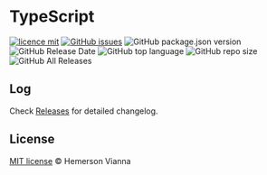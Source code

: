 # TypeScript

[![licence mit](https://img.shields.io/badge/license-MIT-blue.svg?style=flat-square)](http://hemersonvianna.mit-license.org/)
[![GitHub issues](https://img.shields.io/github/issues/org-minerva/typescript.svg)](https://github.com/org-minerva/typescript/issues)
![GitHub package.json version](https://img.shields.io/github/package-json/v/org-minerva/typescript.svg)
![GitHub Release Date](https://img.shields.io/github/release-date/org-minerva/typescript.svg)
![GitHub top language](https://img.shields.io/github/languages/top/org-minerva/typescript.svg)
![GitHub repo size](https://img.shields.io/github/repo-size/org-minerva/typescript.svg)
![GitHub All Releases](https://img.shields.io/github/downloads/org-minerva/typescript/total.svg)

## Log

Check [Releases](https://github.com/org-minerva/typescript/releases) for detailed changelog.

## License

[MIT license](http://hemersonvianna.mit-license.org/) © Hemerson Vianna

